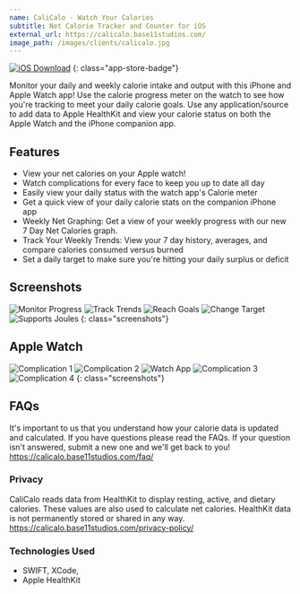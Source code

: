 ```yaml
---
name: CaliCalo - Watch Your Calories
subtitle: Net Calorie Tracker and Counter for iOS
external_url: https://calicalo.base11studios.com/
image_path: /images/clients/calicalo.jpg
---
```


[![iOS Download](/images/app-store-badge.svg)](https://itunes.apple.com/us/app/calicalo-watch-your-calories/id1205082048?mt=8)
{: class="app-store-badge"}

Monitor your daily and weekly calorie intake and output with this iPhone and Apple Watch app! Use the calorie progress meter on the watch to see how you're tracking to meet your daily calorie goals. Use any application/source to add data to Apple HealthKit and view your calorie status on both the Apple Watch and the iPhone companion app.

## Features

* View your net calories on your Apple watch!
* Watch complications for every face to keep you up to date all day
* Easily view your daily status with the watch app's Calorie meter
* Get a quick view of your daily calorie stats on the companion iPhone app
* Weekly Net Graphing: Get a view of your weekly progress with our new 7 Day Net Calories graph.
* Track Your Weekly Trends: View your 7 day history, averages, and compare calories consumed versus burned
* Set a daily target to make sure you're hitting your daily surplus or deficit

## Screenshots

![Monitor Progress](/images/screens/calicalo/monitor_progress.png)
![Track Trends](/images/screens/calicalo/track_trends.png)
![Reach Goals](/images/screens/calicalo/reach_goals.png)
![Change Target](/images/screens/calicalo/change_target.png)
![Supports Joules](/images/screens/calicalo/supports_joules.png)
{: class="screenshots"}

## Apple Watch

![Complication 1](/images/screens/calicalo/complication1.png)
![Complication 2](/images/screens/calicalo/complication2.png)
![Watch App](/images/screens/calicalo/watch_app.png)
![Complication 3](/images/screens/calicalo/complication3.png)
![Complication 4](/images/screens/calicalo/complication4.png)
{: class="screenshots"}

## FAQs

It's important to us that you understand how your calorie data is updated and calculated. If you have questions please read the FAQs. If your question isn't answered, submit a new one and we'll get back to you!
https://calicalo.base11studios.com/faq/

### Privacy

CaliCalo reads data from HealthKit to display resting, active, and dietary calories. These values are also used to calculate net calories. HealthKit data is not permanently stored or shared in any way.
https://calicalo.base11studios.com/privacy-policy/

### Technologies Used

* SWIFT, XCode, 
* Apple HealthKit